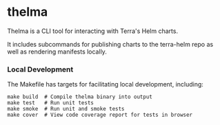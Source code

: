 # thelma

Thelma is a CLI tool for interacting with Terra's Helm charts.

It includes subcommands for publishing charts to the terra-helm repo as well as rendering manifests locally.

### Local Development

The Makefile has targets for facilitating local development, including:

    make build  # Compile thelma binary into output
    make test   # Run unit tests
    make smoke  # Run unit and smoke tests
    make cover  # View code coverage report for tests in browser

